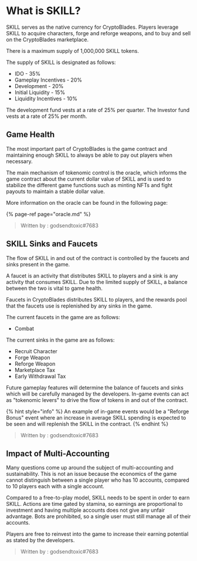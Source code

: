 # What is SKILL?

SKILL serves as the native currency for CryptoBlades. Players leverage SKILL to acquire characters, forge and reforge weapons, and to buy and sell on the CryptoBlades marketplace.

There is a maximum supply of 1,000,000 SKILL tokens.

The supply of SKILL is designated as follows:

* IDO - 35%
* Gameplay Incentives - 20%
* Development - 20%
* Initial Liquidity - 15%
* Liquidity Incentives - 10%

The development fund vests at a rate of 25% per quarter. The Investor fund vests at a rate of 25% per month.

## Game Health

The most important part of CryptoBlades is the game contract and maintaining enough SKILL to always be able to pay out players when necessary.

The main mechanism of tokenomic control is the oracle, which informs the game contract about the current dollar value of SKILL and is used to stabilize the different game functions such as minting NFTs and fight payouts to maintain a stable dollar value.

More information on the oracle can be found in the following page:

{% page-ref page="oracle.md" %}

> Written by : godsendtoxic\#7683

## SKILL Sinks and Faucets

The flow of SKILL in and out of the contract is controlled by the faucets and sinks present in the game.

A faucet is an activity that distributes SKILL to players and a sink is any activity that consumes SKILL. Due to the limited supply of SKILL, a balance between the two is vital to game health.

Faucets in CryptoBlades distributes SKILL to players, and the rewards pool that the faucets use is replenished by any sinks in the game.

The current faucets in the game are as follows:

* Combat

The current sinks in the game are as follows:

* Recruit Character
* Forge Weapon
* Reforge Weapon
* Marketplace Tax
* Early Withdrawal Tax

Future gameplay features will determine the balance of faucets and sinks which will be carefully managed by the developers. In-game events can act as "tokenomic levers" to drive the flow of tokens in and out of the contract.

{% hint style="info" %}
An example of in-game events would be a "Reforge Bonus" event where an increase in average SKILL spending is expected to be seen and will replenish the SKILL in the contract.
{% endhint %}

> Written by : godsendtoxic\#7683

## Impact of Multi-Accounting

Many questions come up around the subject of multi-accounting and sustainability. This is not an issue because the economics of the game cannot distinguish between a single player who has 10 accounts, compared to 10 players each with a single account.

Compared to a free-to-play model, SKILL needs to be spent in order to earn SKILL. Actions are time gated by stamina, so earnings are proportional to investment and having multiple accounts does not give any unfair advantage. Bots are prohibited, so a single user must still manage all of their accounts.

Players are free to reinvest into the game to increase their earning potential as stated by the developers.

> Written by : godsendtoxic\#7683

